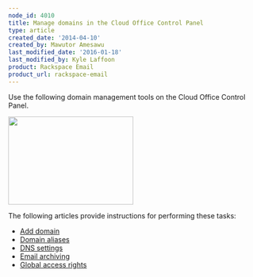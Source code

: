```yaml
---
node_id: 4010
title: Manage domains in the Cloud Office Control Panel
type: article
created_date: '2014-04-10'
created_by: Mawutor Amesawu
last_modified_date: '2016-01-18'
last_modified_by: Kyle Laffoon
product: Rackspace Email
product_url: rackspace-email
---
```


Use the following domain management tools on the Cloud Office Control Panel.

<img src="https://8026b2e3760e2433679c-fffceaebb8c6ee053c935e8915a3fbe7.ssl.cf2.rackcdn.com/field/image/SnapCrab_NoName_2014-4-10_16-20-50_No-00.png" width="252" height="178" />

The following articles provide instructions for performing these tasks:

- [Add domain](/how-to/add-domains-with-the-cloud-office-control-panel)
- [Domain aliases](/how-to/manage-domain-aliases-with-the-cloud-office-control-panel)
- [DNS settings](/how-to/help-tool-for-hosted-email-and-skype-for-business)
- [Email archiving](/how-to/enable-email-archiving-cloud-office-control-panel)
- [Global access rights](/how-to/set-global-access-rights-with-the-cloud-office-control-panel)
